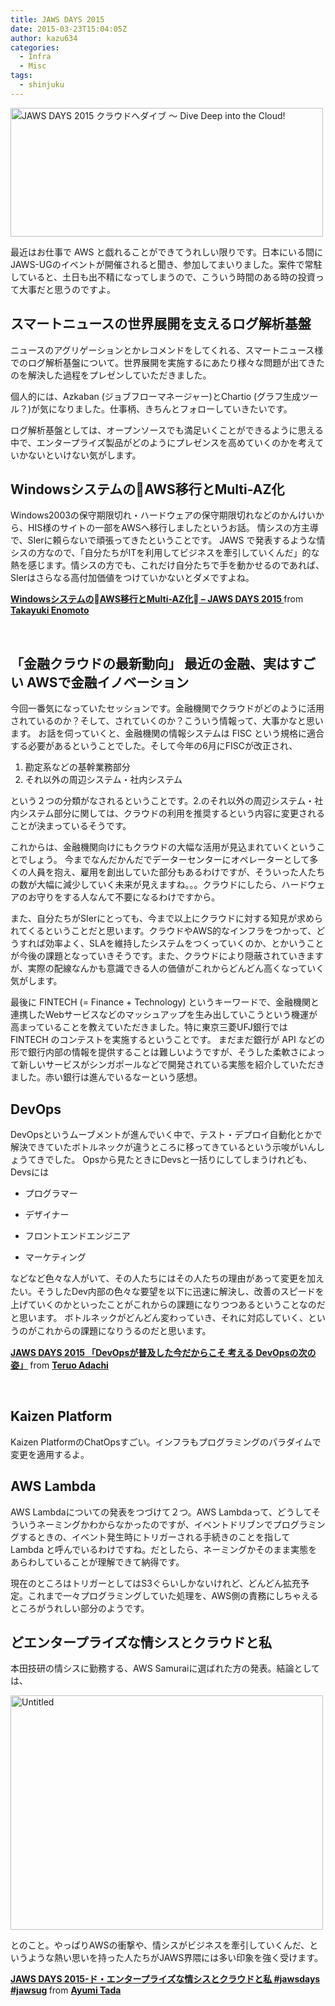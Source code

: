 ```yaml
---
title: JAWS DAYS 2015
date: 2015-03-23T15:04:05Z
author: kazu634
categories:
  - Infra
  - Misc
tags:
  - shinjuku
---
```

<a href="https://www.flickr.com/photos/42332031@N02/16280416194" onclick="__gaTracker('send', 'event', 'outbound-article', 'https://www.flickr.com/photos/42332031@N02/16280416194', '');" title="JAWS DAYS 2015 クラウドへダイブ 〜 Dive Deep into the Cloud! by Kazuhiro MUSASHI, on Flickr"><img class=" aligncenter" src="https://farm8.staticflickr.com/7585/16280416194_01f08cf7ff.jpg" alt="JAWS DAYS 2015 クラウドへダイブ 〜 Dive Deep into the Cloud!" width="500" height="206" /></a>

最近はお仕事で AWS と戯れることができてうれしい限りです。日本にいる間にJAWS-UGのイベントが開催されると聞き、参加してまいりました。案件で常駐していると、土日も出不精になってしまうので、こういう時間のある時の投資って大事だと思うのですよ。

<!--more-->

## スマートニュースの世界展開を支えるログ解析基盤

ニュースのアグリゲーションとかレコメンドをしてくれる、スマートニュース様でのログ解析基盤について。世界展開を実施するにあたり様々な問題が出てきたのを解決した過程をプレゼンしていただきました。

個人的には、Azkaban (ジョブフローマネージャー)とChartio (グラフ生成ツール？)が気になりました。仕事柄、きちんとフォローしていきたいです。

ログ解析基盤としては、オープンソースでも満足いくことができるように思える中で、エンタープライズ製品がどのようにプレゼンスを高めていくのかを考えていかないといけない気がします。



## WindowsシステムのAWS移行とMulti-AZ化

Windows2003の保守期限切れ・ハードウェアの保守期限切れなどのかんけいから、HIS様のサイトの一部をAWSへ移行しましたというお話。 情シスの方主導で、SIerに頼らないで頑張ってきたということです。 JAWS で発表するような情シスの方なので、「自分たちがITを利用してビジネスを牽引していくんだ」的な熱を感じます。情シスの方でも、これだけ自分たちで手を動かせるのであれば、SIerはさらなる高付加価値をつけていかないとダメですよね。



<div style="margin-bottom: 5px;">
<strong> <a title="WindowsシステムのAWS移行とMulti-AZ化 - JAWS DAYS 2015 " href="//www.slideshare.net/takayukienomoto965/jaws-days-2015" target="_blank">WindowsシステムのAWS移行とMulti-AZ化 &#8211; JAWS DAYS 2015 </a> </strong> from <strong><a href="//www.slideshare.net/takayukienomoto965" target="_blank">Takayuki Enomoto</a></strong>
</div>

&nbsp;

## 「金融クラウドの最新動向」 最近の金融、実はすごい AWSで金融イノベーション

今回一番気になっていたセッションです。金融機関でクラウドがどのように活用されているのか？そして、されていくのか？こういう情報って、大事かなと思います。 お話を伺っていくと、金融機関の情報システムは FISC という規格に適合する必要があるということでした。そして今年の6月にFISCが改正され、

  1. 勘定系などの基幹業務部分
  2. それ以外の周辺システム・社内システム

という２つの分類がなされるということです。2.のそれ以外の周辺システム・社内システム部分に関しては、クラウドの利用を推奨するという内容に変更されることが決まっているそうです。

これからは、金融機関向けにもクラウドの大幅な活用が見込まれていくということでしょう。 今までなんだかんだでデーターセンターにオペレーターとして多くの人員を抱え、雇用を創出していた部分もあるわけですが、そういった人たちの数が大幅に減少していく未来が見えますね。。。クラウドにしたら、ハードウェアのお守りをする人なんて不要になるわけですから。

また、自分たちがSIerにとっても、今まで以上にクラウドに対する知見が求められてくるということだと思います。クラウドやAWS的なインフラをつかって、どうすれば効率よく、SLAを維持したシステムをつくっていくのか、とかいうことが今後の課題となっていきそうです。また、クラウドにより隠蔽されていきますが、実際の配線なんかも意識できる人の価値がこれからどんどん高くなっていく気がします。

最後に FINTECH (= Finance + Technology) というキーワードで、金融機関と連携したWebサービスなどのマッシュアップを生み出していこうという機運が高まっていることを教えていただきました。特に東京三菱UFJ銀行では FINTECH のコンテストを実施するということです。 まだまだ銀行が API などの形で銀行内部の情報を提供することは難しいようですが、そうした柔軟さによって新しいサービスがシンガポールなどで開発されている実態を紹介していただきました。赤い銀行は進んでいるなーという感想。

## DevOps

DevOpsというムーブメントが進んでいく中で、テスト・デプロイ自動化とかで解決できていたボトルネックが違うところに移ってきているという示唆がいんしょうてきでした。 Opsから見たときにDevsと一括りにしてしまうけれども、Devsには

  * プログラマー

  * デザイナー

  * フロントエンドエンジニア

  * マーケティング

<span style="line-height: 1.5;">などなど色々な人がいて、その人たちにはその人たちの理由があって変更を加えたい。そうしたDev内部の色々な要望を以下に迅速に解決し、改善のスピードを上げていくのかといったことがこれからの課題になりつつあるということなのだと思います。 ボトルネックがどんどん変わっていき、それに対応していく、というのがこれからの課題になりうるのだと思います。 </span>



<div style="margin-bottom: 5px;">
<strong> <a title="JAWS DAYS 2015 「DevOpsが普及した今だからこそ 考える DevOpsの次の姿」" href="//www.slideshare.net/interu07/jaws-days-2015-devops-devops" target="_blank">JAWS DAYS 2015 「DevOpsが普及した今だからこそ 考える DevOpsの次の姿」</a> </strong> from <strong><a href="//www.slideshare.net/interu07" target="_blank">Teruo Adachi</a></strong>
</div>

&nbsp;

## Kaizen Platform

Kaizen PlatformのChatOpsすごい。インフラもプログラミングのパラダイムで変更を適用するよ。

## AWS Lambda

AWS Lambdaについての発表をつづけて２つ。AWS Lambdaって、どうしてそういうネーミングかわからなかったのですが、イベントドリブンでプログラミングするときの、イベント発生時にトリガーされる手続きのことを指して Lambda と呼んでいるわけですね。だとしたら、ネーミングかそのまま実態をあらわしていることが理解できて納得です。

現在のところはトリガーとしてはS3ぐらいしかないけれど、どんどん拡充予定。これまで一々プログラミングしていた処理を、AWS側の責務にしちゃえるところがうれしい部分のようです。

## どエンタープライズな情シスとクラウドと私

本田技研の情シスに勤務する、AWS Samuraiに選ばれた方の発表。結論としては、

<a href="https://www.flickr.com/photos/42332031@N02/16704877290" onclick="__gaTracker('send', 'event', 'outbound-article', 'https://www.flickr.com/photos/42332031@N02/16704877290', '');" title="Untitled by Kazuhiro MUSASHI, on Flickr"><img class=" aligncenter" src="https://farm9.staticflickr.com/8698/16704877290_32560b4a8b.jpg" alt="Untitled" width="500" height="375" /></a>

とのこと。やっぱりAWSの衝撃や、情シスがビジネスを牽引していくんだ、というような熱い思いを持った人たちがJAWS界隈には多い印象を強く受けます。



<div style="margin-bottom: 5px;">
<strong> <a title="JAWS DAYS 2015-ド・エンタープライズな情シスとクラウドと私 #jawsdays #jawsug" href="//www.slideshare.net/ayumitada126/jawsdays2015-ayumi-upload" target="_blank">JAWS DAYS 2015-ド・エンタープライズな情シスとクラウドと私 #jawsdays #jawsug</a> </strong> from <strong><a href="//www.slideshare.net/ayumitada126" target="_blank">Ayumi Tada</a></strong>
</div>
